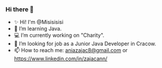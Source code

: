 ### Hi there 👋

- ✨ Hi! I'm @Misisisisi
- 🌱 I’m learning Java.
- 💻 I’m currently working on "Charity". 
- 🌷 I’m looking for job as a Junior Java Developer in Cracow.
- 📫 How to reach me: aniazajac8@gmail.com or https://www.linkedin.com/in/zajacann/

<!--
**Misisisisi/Misisisisi** is a ✨ _special_ ✨ repository because its `README.md` (this file) appears on your GitHub profile.

Here are some ideas to get you started:


-->
